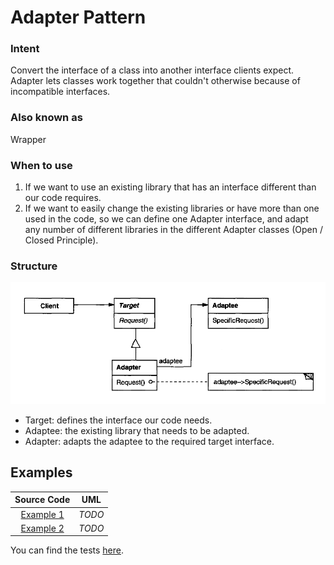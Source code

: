 # Adapter Pattern

### Intent

Convert the interface of a class into another interface clients expect. Adapter lets classes work together that couldn't otherwise because of incompatible interfaces.

### Also known as

Wrapper
 
### When to use

1. If we want to use an existing library that has an interface different than our code requires.
2. If we want to easily change the existing libraries or have more than one used in the code, so we can define one Adapter interface, and adapt any number of different libraries in the different Adapter classes (Open / Closed Principle).

### Structure

<p align="center">
  <img src="figures/figure_1.png">
</p>

- Target: defines the interface our code needs.
- Adaptee: the existing library that needs to be adapted.
- Adapter: adapts the adaptee to the required target interface.

## Examples

|        Source Code        |  UML   |
| :-----------------------: | :----: |
| [Example 1](example_1.ts) | _TODO_ |
| [Example 2](example_2.ts) | _TODO_ |

You can find the tests [here](index.test.ts).